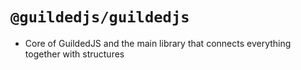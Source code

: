 # `@guildedjs/guildedjs`
- Core of GuildedJS and the main library that connects everything together with structures

